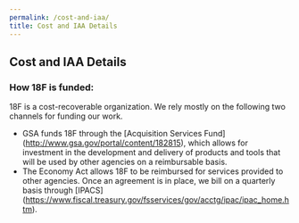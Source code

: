 ```yaml
---
permalink: /cost-and-iaa/
title: Cost and IAA Details
---
```

## Cost and IAA Details

### How 18F is funded:

18F is a cost-recoverable organization. We rely mostly on the following two channels for funding our work.

* GSA funds 18F through the [Acquisition Services Fund] (http://www.gsa.gov/portal/content/182815), which allows for investment in the development and delivery of products and tools that will be used by other agencies on a reimbursable basis.
* The Economy Act allows 18F to be reimbursed for services provided to other agencies. Once an agreement is in place, we bill on a quarterly basis through [IPACS] (https://www.fiscal.treasury.gov/fsservices/gov/acctg/ipac/ipac_home.htm). 
